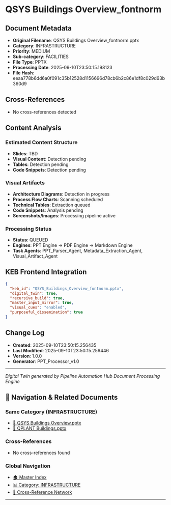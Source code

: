 # QSYS Buildings Overview_fontnorm

## Document Metadata
- **Original Filename**: QSYS Buildings Overview_fontnorm.pptx
- **Category**: INFRASTRUCTURE
- **Priority**: MEDIUM
- **Sub-category**: FACILITIES
- **File Type**: PPTX
- **Processing Date**: 2025-09-10T23:50:15.198123
- **File Hash**: eeaa778b6dd6a0f091c35b12528d1156696d78cb6b2c86e1df8c029d63b360d9

## Cross-References
- No cross-references detected

## Content Analysis
### Estimated Content Structure
- **Slides**: TBD
- **Visual Content**: Detection pending
- **Tables**: Detection pending
- **Code Snippets**: Detection pending

### Visual Artifacts
- **Architecture Diagrams**: Detection in progress
- **Process Flow Charts**: Scanning scheduled  
- **Technical Tables**: Extraction queued
- **Code Snippets**: Analysis pending
- **Screenshots/Images**: Processing pipeline active

### Processing Status
- **Status**: QUEUED
- **Engines**: PPT Engine → PDF Engine → Markdown Engine
- **Task Agents**: PPT_Parser_Agent, Metadata_Extraction_Agent, Visual_Artifact_Agent

## KEB Frontend Integration
```json
{
  "keb_id": "QSYS_Buildings_Overview_fontnorm.pptx",
  "digital_twin": true,
  "recursive_build": true,
  "master_input_mirror": true,
  "visual_cues": "enabled",
  "purposeful_dissemination": true
}
```

## Change Log
- **Created**: 2025-09-10T23:50:15.256435
- **Last Modified**: 2025-09-10T23:50:15.256446
- **Version**: 1.0.0
- **Generator**: PPT_Processor_v1.0

---
*Digital Twin generated by Pipeline Automation Hub Document Processing Engine*


## 🧭 Navigation & Related Documents

### Same Category (INFRASTRUCTURE)
- [📄 QSYS Buildings Overview.pptx](./QSYS_Buildings_Overview.md)
- [📄 QPLANT Buildings.pptx](./QPLANT_Buildings.md)

### Cross-References
- No cross-references found

### Global Navigation
- [🏠 Master Index](../recursive_build/master_index.md)
- [📊 Category: INFRASTRUCTURE](../recursive_build/category_infrastructure.md)
- [🔗 Cross-Reference Network](../recursive_build/cross_reference_network.md)

---

